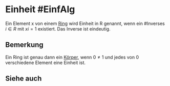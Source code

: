 # Einheit #EinfAlg
Ein Element x von einem [Ring](Einf.%20Alg/Definition/Ring.md) wird Einheit in R genannt, wenn ein #Inverses $i\in R$ mit $xi=1$ existiert. Das Inverse ist eindeutig.
## Bemerkung
Ein Ring ist genau dann ein [Körper](K%C3%B6rper.md), wenn $0\neq 1$ und jedes von 0 verschiedene Element eine Einheit ist.
## Siehe auch